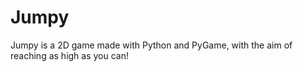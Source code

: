 # Jumpy
Jumpy is a 2D game made with Python and PyGame, with the aim of reaching as high as you can!

